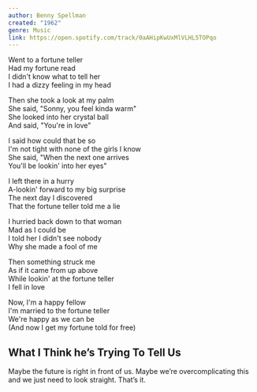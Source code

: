 ```yaml
---
author: Benny Spellman
created: "1962"
genre: Music
link: https://open.spotify.com/track/0aAHipKwUxMlVLHL5TOPqo
---
```


Went to a fortune teller  
Had my fortune read  
I didn't know what to tell her  
I had a dizzy feeling in my head  

Then she took a look at my palm  
She said, "Sonny, you feel kinda warm"  
She looked into her crystal ball  
And said, "You're in love"  

I said how could that be so  
I'm not tight with none of the girls I know  
She said, "When the next one arrives  
You'll be lookin' into her eyes"  

I left there in a hurry  
A-lookin' forward to my big surprise  
The next day I discovered  
That the fortune teller told me a lie  

I hurried back down to that woman  
Mad as I could be  
I told her I didn't see nobody  
Why she made a fool of me

Then something struck me  
As if it came from up above  
While lookin' at the fortune teller  
I fell in love  

Now, I'm a happy fellow  
I'm married to the fortune teller  
We're happy as we can be  
(And now I get my fortune told for free)

## What I Think he’s Trying To Tell Us

Maybe the future is right in front of us. Maybe we’re overcomplicating this and we just need to look straight. That’s it.
